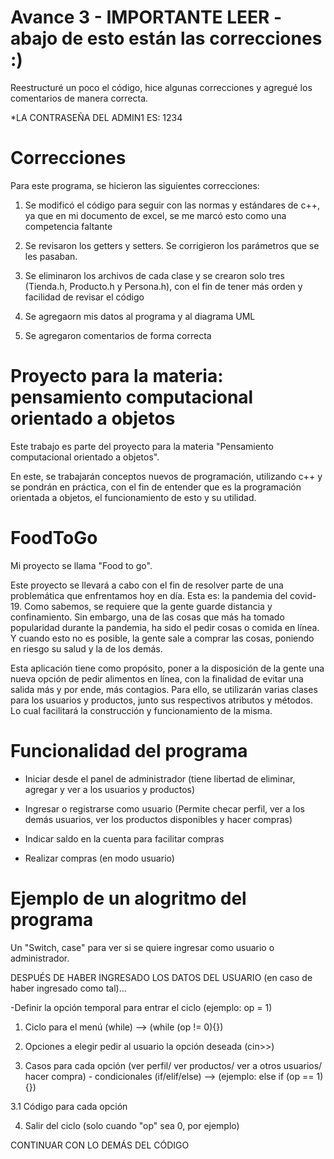 # Avance 3 - IMPORTANTE LEER - abajo de esto están las correcciones :)
Reestructuré un poco el código, hice algunas correcciones y agregué los comentarios de manera correcta.

*LA CONTRASEÑA DEL ADMIN1 ES: 1234

# Correcciones

Para este programa, se hicieron las siguientes correcciones:

1. Se modificó el código para seguir con las normas y estándares de c++, ya que en mi documento de excel, se me marcó esto como una competencia faltante 

2. Se revisaron los getters y setters. Se corrigieron los parámetros que se les pasaban.

3. Se eliminaron los archivos de cada clase y se crearon solo tres (Tienda.h, Producto.h y Persona.h), con el fin de tener más orden y facilidad de revisar el código

4. Se agregaorn mis datos al programa y al diagrama UML

5. Se agregaron comentarios de forma correcta 

# Proyecto para la materia: pensamiento computacional orientado a objetos
Este trabajo es parte del proyecto para la materia "Pensamiento computacional orientado a objetos".

En este, se trabajarán conceptos nuevos de programación, utilizando c++ y se pondrán en práctica, con el fin de entender que es la programación orientada a objetos, el funcionamiento de esto y su utilidad.

# FoodToGo
Mi proyecto se llama "Food to go".

Este proyecto se llevará a cabo con el fin de resolver parte de una problemática que enfrentamos hoy en día. Esta es: la pandemia del covid-19.
Como sabemos, se requiere que la gente guarde distancia y confinamiento. Sin embargo, una de las cosas que más ha tomado popularidad durante la pandemia, ha sido el pedir cosas o comida en línea. Y cuando esto no es posible, la gente sale a comprar las cosas, poniendo en riesgo su salud y la de los demás.

Esta aplicación tiene como propósito, poner a la disposición de la gente una nueva opción de pedir alimentos en línea, con la finalidad de evitar una salida más y por ende, más contagios.
Para ello, se utilizarán varias clases para los usuarios y productos, junto sus respectivos atributos y métodos. Lo cual facilitará la construcción y funcionamiento de la misma.

# Funcionalidad del programa

- Iniciar desde el panel de administrador (tiene libertad de eliminar, agregar y ver a los usuarios y productos)

- Ingresar o registrarse como usuario (Permite checar perfil, ver a los demás usuarios, ver los productos disponibles y hacer compras)

- Indicar saldo en la cuenta para facilitar compras

- Realizar compras (en modo usuario)


# Ejemplo de un alogritmo del programa

Un "Switch, case" para ver si se quiere ingresar como usuario o administrador.

DESPUÉS DE HABER INGRESADO LOS DATOS DEL USUARIO (en caso de haber ingresado como tal)...

-Definir la opción temporal para entrar el ciclo (ejemplo: op = 1)

   1. Ciclo para el menú (while) --> (while (op != 0){})
   
   2. Opciones a elegir
      pedir al usuario la opción deseada (cin>>)
      
   3. Casos para cada opción (ver perfil/ ver productos/ ver a otros usuarios/ hacer compra) - condicionales (if/elif/else) --> (ejemplo:       else if (op == 1){}) 
   
   3.1 Código para cada opción
   
   4. Salir del ciclo (solo cuando "op" sea 0, por ejemplo)

CONTINUAR CON LO DEMÁS DEL CÓDIGO
